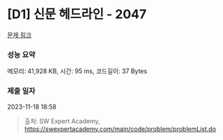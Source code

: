 # [D1] 신문 헤드라인 - 2047 

[문제 링크](https://swexpertacademy.com/main/code/problem/problemDetail.do?contestProbId=AV5QKsLaAy0DFAUq) 

### 성능 요약

메모리: 41,928 KB, 시간: 95 ms, 코드길이: 37 Bytes

### 제출 일자

2023-11-18 18:58



> 출처: SW Expert Academy, https://swexpertacademy.com/main/code/problem/problemList.do